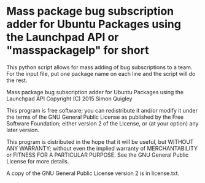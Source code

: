 # Mass package bug subscription adder for Ubuntu Packages using the Launchpad API or "masspackagelp" for short
This python script allows for mass adding of bug subscriptions to a team.
For the input file, put one package name on each line and the script will do the rest.

Mass package bug subscription adder for Ubuntu Packages using the Launchpad API
Copyright (C) 2015 Simon Quigley

This program is free software; you can redistribute it and/or
modify it under the terms of the GNU General Public License
as published by the Free Software Foundation; either version 2
of the License, or (at your option) any later version.

This program is distributed in the hope that it will be useful,
but WITHOUT ANY WARRANTY; without even the implied warranty of
MERCHANTABILITY or FITNESS FOR A PARTICULAR PURPOSE.  See the
GNU General Public License for more details.

A copy of the GNU General Public License version 2 is in license.txt.
